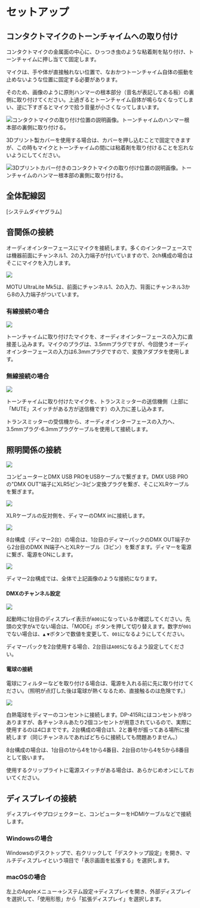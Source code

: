 # セットアップ

## コンタクトマイクのトーンチャイムへの取り付け

コンタクトマイクの金属面の中心に、ひっつき虫のような粘着剤を貼り付け、トーンチャイムに押し当てて固定します。

マイクは、手や体が直接触れない位置で、なおかつトーンチャイム自体の振動を止めないような位置に固定する必要があります。

そのため、画像のように原則ハンマーの根本部分（音名が表記してある板）の裏側に取り付けてください。上過ぎるとトーンチャイム自体が鳴らなくなってしまい、逆に下すぎるとマイクで拾う音量が小さくなってしまいます。

![コンタクトマイクの取り付け位置の説明画像。トーンチャイムのハンマー根本部の裏側に取り付ける。](../img/attach_position_direct.JPG)

3Dプリント製カバーを使用する場合は、カバーを押し込むことで固定できますが、この時もマイクとトーンチャイムの間には粘着剤を取り付けることを忘れないようにしてください。

![3Dプリントカバー付きのコンタクトマイクの取り付け位置の説明画像。トーンチャイムのハンマー根本部の裏側に取り付ける。](../img/attach_position_cover.JPG)

## 全体配線図

[システムダイヤグラム]

## 音関係の接続

オーディオインターフェースにマイクを接続します。多くのインターフェースでは機器前面にチャンネル1、2の入力端子が付いていますので、2ch構成の場合はそこにマイクを入力します。

![](../img/ultralite_connection.jpg)

MOTU UltraLite Mk5は、前面にチャンネル1、2の入力、背面にチャンネル3から8の入力端子がついています。

### 有線接続の場合

![](../img/audiointerface_connect.JPG)

トーンチャイムに取り付けたマイクを、オーディオインターフェースの入力に直接差し込みます。マイクのプラグは、3.5mmプラグですが、今回使うオーディオインターフェースの入力は6.3mmプラグですので、変換アダプタを使用します。

### 無線接続の場合

![](../img/audiointerface_wireless.JPG)

トーンチャイムに取り付けたマイクを、トランスミッターの送信機側（上部に「MUTE」スイッチがある方が送信機です）の入力に差し込みます。

トランスミッターの受信機から、オーディオインターフェースの入力へ、3.5mmプラグ-6.3mmプラグケーブルを使用して接続します。

## 照明関係の接続

![](../img/dmx_connection.JPG)

コンピューターとDMX USB PROをUSBケーブルで繋ぎます。DMX USB PROの"DMX OUT"端子にXLR5ピン-3ピン変換プラグを繋ぎ、そこにXLRケーブルを繋ぎます。

![](../img/light_setup_1.JPG)

XLRケーブルの反対側を、ディマーのDMX inに接続します。

![](../img/light_setup_3.JPG)

8台構成（ディマー2台）の場合は、1台目のディマーパックのDMX OUT端子から2台目のDMX IN端子へとXLRケーブル（3ピン）を繋ぎます。ディマーを電源に繋ぎ、電源をONにします。

![](../img/light_setup_2.JPG)

ディマー2台構成では、全体で上記画像のような接続になります。

#### DMXのチャンネル設定

![](../img/light_setup_4.JPG)

起動時に1台目のディスプレイ表示が`A001`になっているか確認してください。先頭の文字が`A`でない場合は、「MODE」ボタンを押して切り替えます。数字が`001`でない場合は、`▲` `▼`ボタンで数値を変更して、`001`になるようにしてください。

ディマーパックを2台使用する場合、2台目は`A005`になるよう設定してください。

#### 電球の接続

電球にフィルターなどを取り付ける場合は、電源を入れる前に先に取り付けてください。（照明が点灯した後は電球が熱くなるため、直接触るのは危険です。）

![](../img/light_setup_5.JPG)

白熱電球をディマーのコンセントに接続します。DP-415Rにはコンセントが8つありますが、各チャンネルあたり2個コンセントが用意されているので、実際に使用するのは4口までです。2台構成の場合は1、2と番号が振ってある場所に接続します（同じチャンネルであればどちらに接続しても問題ありません。）

8台構成の場合は、1台目の1から4を1から4番目、2台目の1から4を5から8番目として扱います。

使用するクリップライトに電源スイッチがある場合は、あらかじめオンにしておいてください。

## ディスプレイの接続

ディスプレイやプロジェクターと、コンピューターをHDMIケーブルなどで接続します。

### Windowsの場合

Windowsのデスクトップで、右クリックして「デスクトップ設定」を開き、マルチディスプレイという項目で「表示画面を拡張する」を選択します。

### macOSの場合

左上のAppleメニュー→システム設定→ディスプレイを開き、外部ディスプレイを選択して、「使用形態」から「拡張ディスプレイ」を選択します。